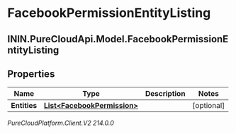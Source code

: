 # FacebookPermissionEntityListing

## ININ.PureCloudApi.Model.FacebookPermissionEntityListing

## Properties

|Name | Type | Description | Notes|
|------------ | ------------- | ------------- | -------------|
| **Entities** | [**List&lt;FacebookPermission&gt;**](FacebookPermission) |  | [optional] |



_PureCloudPlatform.Client.V2 214.0.0_
